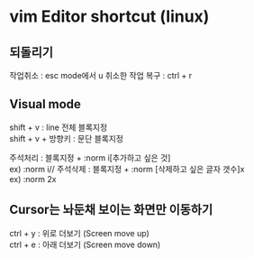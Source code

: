# vim Editor shortcut (linux)

## 되돌리기   

작업취소 : esc mode에서 u
취소한 작업 복구 : ctrl + r   

## Visual mode   

shift + v : line 전체 블록지정   
shift + v + 방향키 : 문단 블록지정

주석처리 : 블록지정 + :norm i[추가하고 싶은 것]   
  ex) :norm i//
주석삭제 : 블록지정 + :norm [삭제하고 싶은 글자 갯수]x   
  ex) :norm 2x

## Cursor는 놔둔채 보이는 화면만 이동하기

ctrl + y : 위로 더보기 (Screen move up)   
ctrl + e : 아래 더보기 (Screen move down)   
